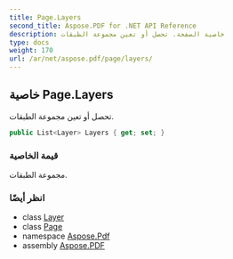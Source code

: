```yaml
---
title: Page.Layers
second_title: Aspose.PDF for .NET API Reference
description: خاصية الصفحة. تحصل أو تعين مجموعة الطبقات
type: docs
weight: 170
url: /ar/net/aspose.pdf/page/layers/
---
```

## خاصية Page.Layers

تحصل أو تعين مجموعة الطبقات.

```csharp
public List<Layer> Layers { get; set; }
```

### قيمة الخاصية

مجموعة الطبقات.

### انظر أيضًا

* class [Layer](../../layer/)
* class [Page](../)
* namespace [Aspose.Pdf](../../../aspose.pdf/)
* assembly [Aspose.PDF](../../../)
